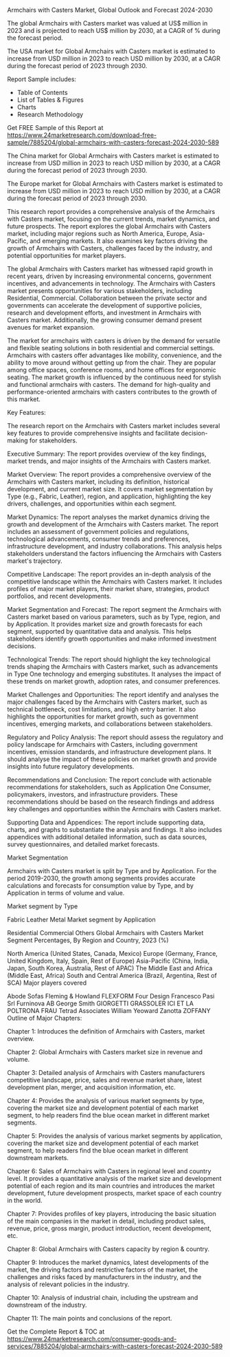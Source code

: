 Armchairs with Casters Market, Global Outlook and Forecast 2024-2030

The global Armchairs with Casters market was valued at US$ million in 2023 and is projected to reach US$ million by 2030, at a CAGR of % during the forecast period.

The USA market for Global Armchairs with Casters market is estimated to increase from USD million in 2023 to reach USD million by 2030, at a CAGR during the forecast period of 2023 through 2030.

Report Sample includes:
- Table of Contents
- List of Tables & Figures
- Charts
- Research Methodology

Get FREE Sample of this Report at https://www.24marketresearch.com/download-free-sample/7885204/global-armchairs-with-casters-forecast-2024-2030-589

The China market for Global Armchairs with Casters market is estimated to increase from USD million in 2023 to reach USD million by 2030, at a CAGR during the forecast period of 2023 through 2030.

The Europe market for Global Armchairs with Casters market is estimated to increase from USD million in 2023 to reach USD million by 2030, at a CAGR during the forecast period of 2023 through 2030.

This research report provides a comprehensive analysis of the Armchairs with Casters market, focusing on the current trends, market dynamics, and future prospects. The report explores the global Armchairs with Casters market, including major regions such as North America, Europe, Asia-Pacific, and emerging markets. It also examines key factors driving the growth of Armchairs with Casters, challenges faced by the industry, and potential opportunities for market players.

The global Armchairs with Casters market has witnessed rapid growth in recent years, driven by increasing environmental concerns, government incentives, and advancements in technology. The Armchairs with Casters market presents opportunities for various stakeholders, including Residential, Commercial. Collaboration between the private sector and governments can accelerate the development of supportive policies, research and development efforts, and investment in Armchairs with Casters market. Additionally, the growing consumer demand present avenues for market expansion.

The market for armchairs with casters is driven by the demand for versatile and flexible seating solutions in both residential and commercial settings. Armchairs with casters offer advantages like mobility, convenience, and the ability to move around without getting up from the chair. They are popular among office spaces, conference rooms, and home offices for ergonomic seating. The market growth is influenced by the continuous need for stylish and functional armchairs with casters. The demand for high-quality and performance-oriented armchairs with casters contributes to the growth of this market.

Key Features:

The research report on the Armchairs with Casters market includes several key features to provide comprehensive insights and facilitate decision-making for stakeholders.

Executive Summary: The report provides overview of the key findings, market trends, and major insights of the Armchairs with Casters market.

Market Overview: The report provides a comprehensive overview of the Armchairs with Casters market, including its definition, historical development, and current market size. It covers market segmentation by Type (e.g., Fabric, Leather), region, and application, highlighting the key drivers, challenges, and opportunities within each segment.

Market Dynamics: The report analyses the market dynamics driving the growth and development of the Armchairs with Casters market. The report includes an assessment of government policies and regulations, technological advancements, consumer trends and preferences, infrastructure development, and industry collaborations. This analysis helps stakeholders understand the factors influencing the Armchairs with Casters market's trajectory.

Competitive Landscape: The report provides an in-depth analysis of the competitive landscape within the Armchairs with Casters market. It includes profiles of major market players, their market share, strategies, product portfolios, and recent developments.

Market Segmentation and Forecast: The report segment the Armchairs with Casters market based on various parameters, such as by Type, region, and by Application. It provides market size and growth forecasts for each segment, supported by quantitative data and analysis. This helps stakeholders identify growth opportunities and make informed investment decisions.

Technological Trends: The report should highlight the key technological trends shaping the Armchairs with Casters market, such as advancements in Type One technology and emerging substitutes. It analyses the impact of these trends on market growth, adoption rates, and consumer preferences.

Market Challenges and Opportunities: The report identify and analyses the major challenges faced by the Armchairs with Casters market, such as technical bottleneck, cost limitations, and high entry barrier. It also highlights the opportunities for market growth, such as government incentives, emerging markets, and collaborations between stakeholders.

Regulatory and Policy Analysis: The report should assess the regulatory and policy landscape for Armchairs with Casters, including government incentives, emission standards, and infrastructure development plans. It should analyse the impact of these policies on market growth and provide insights into future regulatory developments.

Recommendations and Conclusion: The report conclude with actionable recommendations for stakeholders, such as Application One Consumer, policymakers, investors, and infrastructure providers. These recommendations should be based on the research findings and address key challenges and opportunities within the Armchairs with Casters market.

Supporting Data and Appendices: The report include supporting data, charts, and graphs to substantiate the analysis and findings. It also includes appendices with additional detailed information, such as data sources, survey questionnaires, and detailed market forecasts.

Market Segmentation

Armchairs with Casters market is split by Type and by Application. For the period 2019-2030, the growth among segments provides accurate calculations and forecasts for consumption value by Type, and by Application in terms of volume and value.

Market segment by Type

Fabric
Leather
Metal
Market segment by Application

Residential
Commercial
Others
Global Armchairs with Casters Market Segment Percentages, By Region and Country, 2023 (%)

North America (United States, Canada, Mexico)
Europe (Germany, France, United Kingdom, Italy, Spain, Rest of Europe)
Asia-Pacific (China, India, Japan, South Korea, Australia, Rest of APAC)
The Middle East and Africa (Middle East, Africa)
South and Central America (Brazil, Argentina, Rest of SCA)
Major players covered

Abode Sofas
Fleming & Howland
FLEXFORM
Four Design
Francesco Pasi Srl
Furninova AB
George Smith
GIORGETTI
GRASSOLER
ICI ET LA
POLTRONA FRAU
Tetrad Associates
William Yeoward
Zanotta
ZOFFANY
Outline of Major Chapters:

Chapter 1: Introduces the definition of Armchairs with Casters, market overview.

Chapter 2: Global Armchairs with Casters market size in revenue and volume.

Chapter 3: Detailed analysis of Armchairs with Casters manufacturers competitive landscape, price, sales and revenue market share, latest development plan, merger, and acquisition information, etc.

Chapter 4: Provides the analysis of various market segments by type, covering the market size and development potential of each market segment, to help readers find the blue ocean market in different market segments.

Chapter 5: Provides the analysis of various market segments by application, covering the market size and development potential of each market segment, to help readers find the blue ocean market in different downstream markets.

Chapter 6: Sales of Armchairs with Casters in regional level and country level. It provides a quantitative analysis of the market size and development potential of each region and its main countries and introduces the market development, future development prospects, market space of each country in the world.

Chapter 7: Provides profiles of key players, introducing the basic situation of the main companies in the market in detail, including product sales, revenue, price, gross margin, product introduction, recent development, etc.

Chapter 8: Global Armchairs with Casters capacity by region & country.

Chapter 9: Introduces the market dynamics, latest developments of the market, the driving factors and restrictive factors of the market, the challenges and risks faced by manufacturers in the industry, and the analysis of relevant policies in the industry.

Chapter 10: Analysis of industrial chain, including the upstream and downstream of the industry.

Chapter 11: The main points and conclusions of the report.

Get the Complete Report & TOC at https://www.24marketresearch.com/consumer-goods-and-services/7885204/global-armchairs-with-casters-forecast-2024-2030-589
